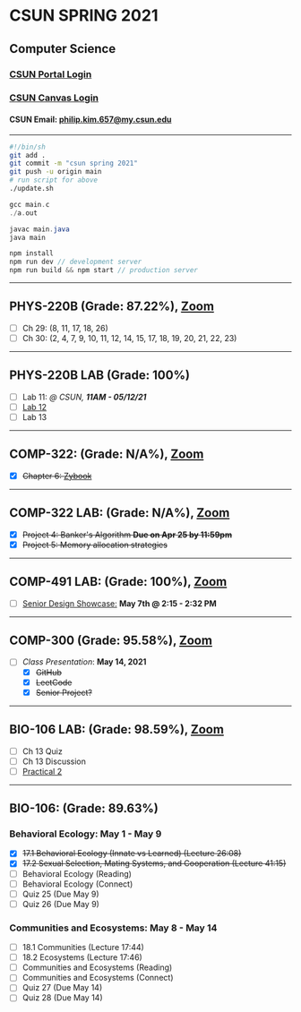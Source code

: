 # CSUN SPRING 2021

## Computer Science

### [CSUN Portal Login](https://auth.csun.edu/cas/login?method=POST&service=https%3A%2F%2Fmynorthridge.csun.edu%2Fpsp%2FPANRPRD%2F%3Fcmd%3Dlogin%26languageCd%3DENG)

### [CSUN Canvas Login](https://auth.csun.edu/cas/login?service=https://mynorthridge.csun.edu/psp/PANRPRD/?cmd=login&languageCd=ENG)

#### CSUN Email: [philip.kim.657@my.csun.edu](https://mail.google.com/mail/u/0/?ogbl#inbox)

<!-- #### CSUN UserID: pdk55536

#### CSUN Student ID: 108508736

#### CSUN Password: \<Neg4life> -->
***

```bash
#!/bin/sh
git add .
git commit -m "csun spring 2021"
git push -u origin main
# run script for above
./update.sh
```

```c
gcc main.c
./a.out
```

```java
javac main.java
java main
```

```javascript
npm install
npm run dev // development server
npm run build && npm start // production server
```

***

## PHYS-220B (Grade: 87.22\%), [Zoom](https://csun.zoom.us/meeting/register/tZ0kc-CprD0rHNEzHv9Dvm-WCKMQKCqze8SI)

- [ ] Ch 29: (8, 11, 17, 18, 26)
- [ ] Ch 30: (2, 4, 7, 9, 10, 11, 12, 14, 15, 17, 18, 19, 20, 21, 22, 23)

***

## PHYS-220B LAB (Grade: 100\%)

- [ ] Lab 11: _@ CSUN, **11AM - 05/12/21**_
- [ ] [Lab 12](https://www.csun.edu/~hpostma/2021-1-220BL/lab12/lab12.html)
- [ ] Lab 13

***

## COMP-322: (Grade: N/A%), [Zoom](https://csun.zoom.us/j/89815022379?pwd=b2dJVllxQnZ2VDViTWJza2dSN2VrQT09)

- [X] ~~Chapter 6: [Zybook](https://docs.google.com/document/d/1ok55Toj0mHL_4XhrBburVK8euIC3FC55qj69Ri3ADD4/edit)~~

***

## COMP-322 LAB: (Grade: N/A%), [Zoom](https://csun.zoom.us/j/85037971220?pwd=Vk5JbnBLQVlpU3ZQL0Z6R0dXbW1JZz09#success)

- [X] ~~Project 4: Banker's Algorithm **Due on Apr 25 by 11:59pm**~~
- [X] ~~Project 5: Memory allocation strategies~~

***

## COMP-491 LAB: (Grade: 100%), [Zoom](https://csun.zoom.us/j/4853398877?pwd=NHd2T292blFlc2pZMmpTMENncFdBZz09)

- [ ] [Senior Design Showcase:](https://docs.google.com/document/d/1kPaWEoUQstn80dZ6LSDKEgsV5TF5foAJngix_0LeQKw/edit) **May 7th @ 2:15 - 2:32 PM**

***

## COMP-300 (Grade: 95.58%), [Zoom](https://csun.zoom.us/j/98975075063?pwd=TnRMZmNQQ2gwSlo3R1UzQkNvcG8vUT09)

- [ ] _Class Presentation_: **May 14, 2021**
  - [X] ~~GitHub~~
  - [X] ~~LeetCode~~
  - [X] ~~Senior Project?~~

***

## BIO-106 LAB: (Grade: 98.59%), [Zoom](https://csun.zoom.us/j/4814581723?pwd=YTQ3eDFyUGIzYTd6SWg4amtCdElKdz09)

- [ ] Ch 13 Quiz
- [ ] Ch 13 Discussion
- [ ] [Practical 2](https://docs.google.com/document/d/1-UKJeaXqltIGNa5sww4WQZReALMdI7oYnuU_DiYIbiY/edit)

***

## BIO-106: (Grade: 89.63%)

### Behavioral Ecology: May 1 - May 9

- [X] ~~17.1 Behavioral Ecology (Innate vs Learned) (Lecture  26:08)~~
- [X] ~~17.2 Sexual Selection, Mating Systems, and Cooperation (Lecture 41:15)~~
- [ ] Behavioral Ecology (Reading)
- [ ] Behavioral Ecology (Connect)
- [ ] Quiz 25 (Due May 9)
- [ ] Quiz 26 (Due May 9)

### Communities and Ecosystems: May 8 - May 14

- [ ] 18.1 Communities (Lecture 17:44)
- [ ] 18.2 Ecosystems (Lecture 17:46)
- [ ] Communities and Ecosystems (Reading)
- [ ] Communities and Ecosystems (Connect)
- [ ] Quiz 27 (Due May 14)
- [ ] Quiz 28 (Due May 14)

